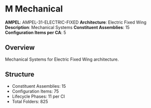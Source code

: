 # M Mechanical

**AMPEL**: AMPEL-31-ELECTRIC-FIXED
**Architecture**: Electric Fixed Wing
**Description**: Mechanical Systems
**Constituent Assemblies**: 15
**Configuration Items per CA**: 5

## Overview
Mechanical Systems for Electric Fixed Wing architecture.

## Structure
- Constituent Assemblies: 15
- Configuration Items: 75
- Lifecycle Phases: 11 per CI
- Total Folders: 825
